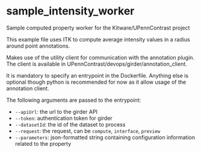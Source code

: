 # sample_intensity_worker
Sample computed property worker for the Kitware/UPennContrast project

This example file uses ITK to compute average intensity values in a radius around point annotations.

Makes use of the utility client for communication with the annotation plugin. The client is available in UPennContrast/devops/girder/annotation_client.

It is mandatory to specify an entrypoint in the Dockerfile. Anything else is optional though python is recommended for now as it allow usage of the annotation client.

The following arguments are passed to the entrypoint:

* `--apiUrl`: the url to the girder API
* `--token`: authentication token for girder
* `--datasetId`: the id of the dataset to process
* `--request`: the request, can be `compute`, `interface`, `preview`
* `--parameters`: json-formatted string containing configuration information related to the property
